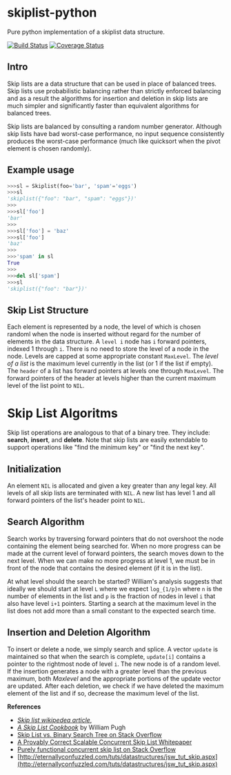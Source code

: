 skiplist-python
===============

Pure python implementation of a skiplist data structure.

[![Build Status](https://travis-ci.org/ZhukovAlexander/py-skiplist.svg?branch=master)](https://travis-ci.org/ZhukovAlexander/py-skiplist)
[![Coverage Status](https://coveralls.io/repos/ZhukovAlexander/py-skiplist/badge.svg?branch=master&service=github)](https://coveralls.io/github/ZhukovAlexander/py-skiplist?branch=master)

Intro
-----
Skip lists are a data structure that can be used in place
of balanced trees. Skip lists use probabilistic balancing
rather than strictly enforced balancing and as a result
the algorithms for insertion and deletion in skip lists
are much simpler and significantly faster than equivalent
algorithms for balanced trees.

Skip lists are balanced by consulting a random number 
generator. Although skip lists have bad worst-case
performance, no input sequence consistently produces the
worst-case performance (much like quicksort when the pivot
element is chosen randomly).

Example usage
-------------

```python
>>>sl = Skiplist(foo='bar', 'spam'='eggs')
>>>sl
'skiplist({"foo": "bar", "spam": "eggs"})'
>>>
>>>sl['foo']
'bar'
>>>
>>>sl['foo'] = 'baz'
>>>sl['foo']
'baz'
>>>
>>>'spam' in sl
True
>>>
>>>del sl['spam']
>>>sl
'skiplist({"foo": "bar"})'
```

Skip List Structure
--------------------
Each element is represented by a node, the level of 
which is chosen randoml when the node is inserted
without regard for the number of elements in the
data structure. A `level i` node has `i` forward
pointers, indexed 1 through `i`. There is no need
to store the level of a node in the node. Levels
are capped at some appropriate constant `MaxLevel`.
The *level of a list* is the maximum level currently
in the list (or 1 if the list if empty). The `header`
of a list has forward pointers at levels one through
`MaxLevel`. The forward pointers of the header at
levels higher than the current maximum level of the
list point to `NIL`.

Skip List Algoritms
===================
Skip list operations are analogous to that of a binary
tree. They include: **search**, **insert**,
and **delete**. Note that skip lists are easily
extendable to support operations like "find the minimum key" or "find the next key".

Initialization
--------------
An element `NIL` is allocated and given a key
greater than any legal key. All levels of all
skip lists are terminated with `NIL`. A new list
has level 1 and all forward pointers of the list's
header point to `NIL`.

Search Algorithm
-----------------
Search works by traversing forward pointers
that do not overshoot the node containing the element
being searched for. When no more progress can be
made at the current level of forward pointers, the
search moves down to the next level. When we can make
no more progress at level 1, we must be in front
of the node that contains the desired element (if 
it is in the list).

At what level should the search be started? William's
analysis suggests that ideally we should start
at level `L` where we expect `log_{1/p}n` where
`n` is the number of elements in the list and
`p` is the fraction of nodes in level `i` that
also have level `i+1` pointers. Starting a search
at the maximum level in the list does not add more
than a small constant to the expected search time.

Insertion and Deletion Algorithm
--------------------------------
To insert or delete a node, we simply search and
splice. A vector `update` is maintained so that when
the search is complete, `update[i]` contains a pointer
to the rightmost node of level `i`. The new node
is of a random level.
If the insertion generates a node with a greater level
than the previous maximum, both *Maxlevel* 
and the appropriate portions of the update vector
are updated. After each deletion, we check if we have
deleted the maximum element of the list and if so,
decrease the maximum level of the list.

**References**

* [*Skip list wikipedea article*](http://en.wikipedia.org/wiki/Skip_list),
* [*A Skip List Cookbook*](http://cg.scs.carleton.ca/~morin/teaching/5408/refs/p90b.pdf) by William Pugh
* [Skip List vs. Binary Search Tree on Stack Overflow
](http://stackoverflow.com/questions/256511/skip-list-vs-binary-tree)
* [A Provably Correct Scalable Concurrent Skip
List Whitepaper](http://www.cs.tau.ac.il/~shanir/nir-pubs-web/Papers/OPODIS2006-BA.pdf)
* [Purely functional concurrent skip list
 on Stack Overflow](http://stackoverflow.com/questions/3489560/purely-functional-concurrent-skip-list)
* [http://eternallyconfuzzled.com/tuts/datastructures/jsw_tut_skip.aspx](http://eternallyconfuzzled.com/tuts/datastructures/jsw_tut_skip.aspx)

